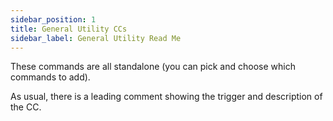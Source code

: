 ```yaml
---
sidebar_position: 1
title: General Utility CCs
sidebar_label: General Utility Read Me
---
```


These commands are all standalone (you can pick and choose which commands to add).

As usual, there is a leading comment showing the trigger and description of the CC.
